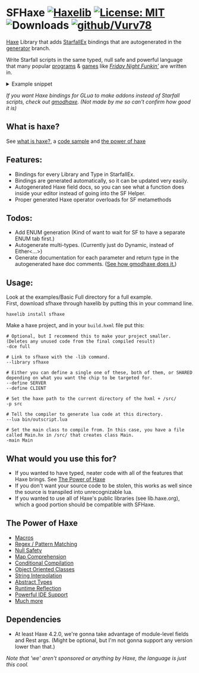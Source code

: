 # SFHaxe [![Haxelib](https://badgen.net/haxelib/v/sfhaxe?color=red)](https://lib.haxe.org/p/sfhaxe) [![License: MIT](https://img.shields.io/badge/License-MIT-blue.svg)](https://opensource.org/licenses/MIT) ![Downloads](https://badgen.net/haxelib/d/sfhaxe?color=green) [![github/Vurv78](https://discordapp.com/api/guilds/824727565948157963/widget.png)](https://discord.gg/epJFC6cNsw)


[Haxe](https://haxe.org) Library that adds [StarfallEx](https://github.com/thegrb93/StarfallEx) bindings that are autogenerated in the [generator](https://github.com/Vurv78/SFHaxe/tree/generator) branch.  

Write Starfall scripts in the same typed, null safe and powerful language that many popular [programs](https://haxe.org/use-cases/desktop) & [games](https://haxe.org/use-cases/games) like [*Friday Night Funkin'*](https://github.com/ninjamuffin99/Funkin) are written in.

<details>
  <summary> Example snippet </summary>
  <!-- Haven't actually tested this lol -->
  ![image](https://user-images.githubusercontent.com/56230599/118430103-28b9ba00-b688-11eb-9a4d-e851833ab50c.png)
</details>

_If you want Haxe bindings for GLua to make addons instead of Starfall scripts, check out [gmodhaxe](https://github.com/ponobodod/gmodhaxe). (Not made by me so can't confirm how good it is)_

## What is haxe?
See [what is haxe?](https://haxe.org/manual/introduction-what-is-haxe.html), a [code sample](https://try.haxe.org/embed/44ddE#code1) and [the power of haxe](#The-Power-of-Haxe)

## Features:
* Bindings for every Library and Type in StarfallEx.
* Bindings are generated automatically, so it can be updated very easily.
* Autogenerated Haxe field docs, so you can see what a function does inside your editor instead of going into the SF Helper.
* Proper generated Haxe operator overloads for SF metamethods

## Todos:
* Add ENUM generation (Kind of want to wait for SF to have a separate ENUM tab first.)
* Autogenerate multi-types. (Currently just do Dynamic, instead of Either<...>)
* Generate documentation for each parameter and return type in the autogenerated haxe doc comments. ([See how gmodhaxe does it.](https://github.com/ponobodod/gmodhaxe/blob/4ca0f77bca71cc7eb213f98d8a4d37ef75e8ffe7/src/gmod/libs/CoroutineLib.hx#L17))

## Usage:
Look at the examples/Basic Full directory for a full example.  
First, download sfhaxe through haxelib by putting this in your command line.  
```hxml
haxelib install sfhaxe
```

Make a haxe project, and in your ``build.hxml`` file put this:  
```hxml
# Optional, but I recommend this to make your project smaller. (Deletes any unused code from the final compiled result)
-dce full

# Link to sfhaxe with the -lib command.
--library sfhaxe

# Either you can define a single one of these, both of them, or SHARED depending on what you want the chip to be targeted for.
--define SERVER
--define CLIENT

# Set the haxe path to the current directory of the hxml + /src/
-p src

# Tell the compiler to generate lua code at this directory.
--lua bin/outscript.lua

# Set the main class to compile from. In this case, you have a file called Main.hx in /src/ that creates class Main.
-main Main
```

## What would you use this for?
* If you wanted to have typed, neater code with all of the features that Haxe brings. See [The Power of Haxe](#The-Power-of-Haxe)
* If you don't want your source code to be stolen, this works as well since the source is transpiled into unrecognizable lua.
* If you wanted to use all of Haxe's public libraries (see lib.haxe.org), which a good portion should be compatible with SFHaxe.

## The Power of Haxe
* [Macros](https://haxe.org/manual/macro-arguments.html)
* [Regex / Pattern Matching](https://lib.haxe.org/p/hre) <!-- Putting a link to hre instead of Haxe's native Regex because it requires a module for lua. -->
* [Null Safety](https://haxe.org/manual/cr-null-safety.html)
* [Map Comprehension](https://haxe.org/manual/lf-map-comprehension.html)
* [Conditional Compilation](https://haxe.org/manual/lf-condition-compilation.html)
* [Object Oriented Classes](https://haxe.org/manual/types-class-instance.html)
* [String Interpolation](https://haxe.org/manual/lf-string-interpolation.html)
* [Abstract Types](https://haxe.org/manual/types-abstract.html)
* [Runtime Reflection](https://haxe.org/manual/std-reflection.html)
* [Powerful IDE Support](https://marketplace.visualstudio.com/items?itemName=nadako.vshaxe) <!-- There is also IntelliJ, Vim, Atom and Sublime support. (Probably more too) -->
* [Much more](https://haxe.org/documentation/introduction/language-features.html)

## Dependencies
* At least Haxe 4.2.0, we're gonna take advantage of module-level fields and Rest args. (Might be optional, but I'm not gonna support any version lower than that.)

_Note that 'we' aren't sponsored or anything by Haxe, the language is just this cool._
